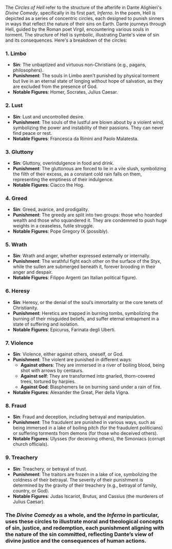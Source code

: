 The _Circles of Hell_ refer to the structure of the afterlife in Dante Alighieri's _Divine Comedy_, specifically in its first part, _Inferno_. In the poem, Hell is depicted as a series of concentric circles, each designed to punish sinners in ways that reflect the nature of their sins on Earth. Dante journeys through Hell, guided by the Roman poet Virgil, encountering various souls in torment. The structure of Hell is symbolic, illustrating Dante's view of sin and its consequences. Here's a breakdown of the circles:

### 1. **Limbo**

- **Sin**: The unbaptized and virtuous non-Christians (e.g., pagans, philosophers).
- **Punishment**: The souls in Limbo aren't punished by physical torment but live in an eternal state of longing without hope of salvation, as they are excluded from the presence of God.
- **Notable Figures**: Homer, Socrates, Julius Caesar.

### 2. **Lust**

- **Sin**: Lust and uncontrolled desire.
- **Punishment**: The souls of the lustful are blown about by a violent wind, symbolizing the power and instability of their passions. They can never find peace or rest.
- **Notable Figures**: Francesca da Rimini and Paolo Malatesta.

### 3. **Gluttony**

- **Sin**: Gluttony, overindulgence in food and drink.
- **Punishment**: The gluttonous are forced to lie in a vile slush, symbolizing the filth of their excess, as a constant cold rain falls on them, representing the emptiness of their indulgence.
- **Notable Figures**: Ciacco the Hog.

### 4. **Greed**

- **Sin**: Greed, avarice, and prodigality.
- **Punishment**: The greedy are split into two groups: those who hoarded wealth and those who squandered it. They are condemned to push huge weights in a ceaseless, futile struggle.
- **Notable Figures**: Pope Gregory IX (possibly).

### 5. **Wrath**

- **Sin**: Wrath and anger, whether expressed externally or internally.
- **Punishment**: The wrathful fight each other on the surface of the Styx, while the sullen are submerged beneath it, forever brooding in their anger and despair.
- **Notable Figures**: Filippo Argenti (an Italian political figure).

### 6. **Heresy**

- **Sin**: Heresy, or the denial of the soul’s immortality or the core tenets of Christianity.
- **Punishment**: Heretics are trapped in burning tombs, symbolizing the burning of their misguided beliefs, and suffer eternal entrapment in a state of suffering and isolation.
- **Notable Figures**: Epicurus, Farinata degli Uberti.

### 7. **Violence**

- **Sin**: Violence, either against others, oneself, or God.
- **Punishment**: The violent are punished in different ways:
    - **Against others**: They are immersed in a river of boiling blood, being shot with arrows by centaurs.
    - **Against self**: They are transformed into gnarled, thorn-covered trees, tortured by harpies.
    - **Against God**: Blasphemers lie on burning sand under a rain of fire.
- **Notable Figures**: Alexander the Great, Pier della Vigna.

### 8. **Fraud**

- **Sin**: Fraud and deception, including betrayal and manipulation.
- **Punishment**: The fraudulent are punished in various ways, such as being immersed in a lake of boiling pitch (for the fraudulent politicians) or suffering torments from demons (for those who deceived others).
- **Notable Figures**: Ulysses (for deceiving others), the Simoniacs (corrupt church officials).

### 9. **Treachery**

- **Sin**: Treachery, or betrayal of trust.
- **Punishment**: The traitors are frozen in a lake of ice, symbolizing the coldness of their betrayal. The severity of their punishment is determined by the gravity of their treachery (e.g., betrayal of family, country, or God).
- **Notable Figures**: Judas Iscariot, Brutus, and Cassius (the murderers of Julius Caesar).

### The _Divine Comedy_ as a whole, and the _Inferno_ in particular, uses these circles to illustrate moral and theological concepts of sin, justice, and redemption, each punishment aligning with the nature of the sin committed, reflecting Dante’s view of divine justice and the consequences of human actions.
